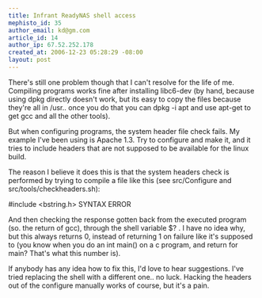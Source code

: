 ```yaml
--- 
title: Infrant ReadyNAS shell access
mephisto_id: 35
author_email: kd@gm.com
article_id: 14
author_ip: 67.52.252.178
created_at: 2006-12-23 05:28:29 -08:00
layout: post
---
```

There's still one problem though that I can't resolve for the life of me. Compiling programs works fine after installing libc6-dev (by hand, because using dpkg directly doesn't work, but its easy to copy the files because they're all in /usr.. once you do that you can dpkg -i apt and use apt-get to get gcc and all the other tools). 

But when configuring programs, the system header file check fails. My example I've been using is Apache 1.3. Try to configure and make it, and it tries to include headers that are not supposed to be available for the linux build.

The reason I believe it does this is that the system headers check is performed by trying to compile a file like this (see src/Configure and src/tools/checkheaders.sh):

#include <bstring.h>
SYNTAX ERROR

And then checking the response gotten back from the executed program (so. the return of gcc), through the shell variable $?  . I have no idea why, but this always returns 0, instead of returning 1 on failure like it's supposed to (you know when you do an int main() on a c program, and return for main? That's what this number is).

If anybody has any idea how to fix this, I'd love to hear suggestions. I've tried replacing the shell with a different one.. no luck. Hacking the headers out of the configure manually works of course, but it's a pain.
